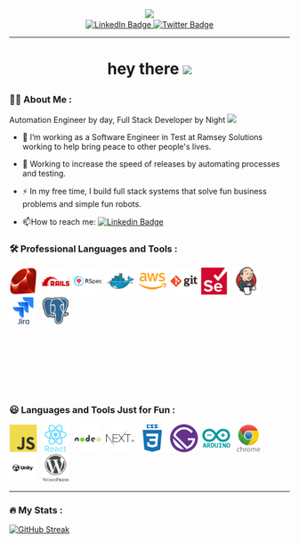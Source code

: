 <div id="header" align="center">
  <img src="https://media.giphy.com/media/SWoSkN6DxTszqIKEqv/giphy.gif" width="200"/>
</div>

<div id="badges" align="center">
  <a href="https://www.linkedin.com/in/john-connolly-677196157/">
    <img src="https://img.shields.io/badge/LinkedIn-white?style=for-the-badge&logo=linkedin&logoColor=blue" alt="LinkedIn Badge"/>
  </a>
  <a href="https://twitter.com/johncconnolly">
    <img src="https://img.shields.io/badge/Twitter-blue?style=for-the-badge&logo=twitter&logoColor=white" alt="Twitter Badge"/>
  </a>
</div>

---

<h1 align="center">
  hey there
  <img src="https://media.giphy.com/media/hvRJCLFzcasrR4ia7z/giphy.gif" width="30px"/>
  <div style="line-height:5px;">&nbsp;</div>
</h1>

### :man_technologist: About Me :

Automation Engineer by day, Full Stack Developer by Night <img src="https://media.giphy.com/media/WUlplcMpOCEmTGBtBW/giphy.gif" width="30">

- :telescope: I’m working as a Software Engineer in Test at Ramsey Solutions working to help bring peace to other people's lives.

- :seedling: Working to increase the speed of releases by automating processes and testing.

- :zap: In my free time, I build full stack systems that solve fun business problems and simple fun robots.

- :mailbox:How to reach me: [![Linkedin Badge](https://img.shields.io/badge/-kakbar-blue?style=flat&logo=Linkedin&logoColor=white)](https://www.linkedin.com/in/john-connolly-677196157/)

### :hammer_and_wrench: Professional Languages and Tools :

<div>
    <img src="https://github.com/devicons/devicon/blob/master/icons/ruby/ruby-original.svg" title="JavaScript" alt="JavaScript" width="50" height="50"/>&nbsp;
    <img src="https://github.com/devicons/devicon/blob/master/icons/rails/rails-plain-wordmark.svg" title="JavaScript" alt="JavaScript" width="50" height="50"/>&nbsp;
    <img src="https://github.com/devicons/devicon/blob/master/icons/rspec/rspec-original-wordmark.svg" title="JavaScript" alt="JavaScript" width="50" height="50"/>&nbsp;
    <img src="https://github.com/devicons/devicon/blob/master/icons/docker/docker-original.svg" title="JavaScript" alt="JavaScript" width="50" height="50"/>&nbsp;
    <img src="https://github.com/devicons/devicon/blob/master/icons/amazonwebservices/amazonwebservices-plain-wordmark.svg" title="AWS" alt="AWS" width="50" height="50"/>&nbsp;
    <img src="https://github.com/devicons/devicon/blob/master/icons/git/git-original-wordmark.svg" title="Git" **alt="Git" width="50" height="50"/>
    <img src="https://github.com/devicons/devicon/blob/master/icons/selenium/selenium-original.svg" title="JavaScript" alt="JavaScript" width="50" height="50"/>&nbsp;
    <img src="https://github.com/devicons/devicon/blob/master/icons/jenkins/jenkins-original.svg" title="JavaScript" alt="JavaScript" width="50" height="50"/>&nbsp;
    <img src="https://github.com/devicons/devicon/blob/master/icons/jira/jira-original-wordmark.svg" title="JavaScript" alt="JavaScript" width="50" height="50"/>&nbsp;
    <img src="https://github.com/devicons/devicon/blob/master/icons/postgresql/postgresql-original.svg" title="JavaScript" alt="JavaScript" width="50" height="50"/>&nbsp;
</div>

<div style="padding:50px;">&nbsp;</div>

### 😃 Languages and Tools Just for Fun :

<div>
    <img src="https://github.com/devicons/devicon/blob/master/icons/javascript/javascript-original.svg" title="JavaScript" alt="JavaScript" width="50" height="50"/>&nbsp;
    <img src="https://github.com/devicons/devicon/blob/master/icons/react/react-original-wordmark.svg" title="React" alt="React" width="50" height="50"/>&nbsp;
    <img src="https://github.com/devicons/devicon/blob/master/icons/nodejs/nodejs-original-wordmark.svg" title="NodeJS" alt="NodeJS" width="50" height="50"/>&nbsp;
    <img src="https://github.com/devicons/devicon/blob/master/icons/nextjs/nextjs-original-wordmark.svg" title="JavaScript" alt="JavaScript" width="50" height="50"/>&nbsp;
    <img src="https://github.com/devicons/devicon/blob/master/icons/css3/css3-plain-wordmark.svg"  title="CSS3" alt="CSS" width="50" height="50"/>&nbsp;
    <img src="https://github.com/devicons/devicon/blob/master/icons/gatsby/gatsby-original.svg" title="Gatsby"  alt="Gatsby" width="50" height="50"/>&nbsp;
    <img src="https://github.com/devicons/devicon/blob/master/icons/arduino/arduino-original-wordmark.svg" title="JavaScript" alt="JavaScript" width="50" height="50"/>&nbsp;
    <img src="https://github.com/devicons/devicon/blob/master/icons/chrome/chrome-original-wordmark.svg" title="JavaScript" alt="JavaScript" width="50" height="50"/>&nbsp;
    <img src="https://github.com/devicons/devicon/blob/master/icons/unity/unity-original-wordmark.svg" title="JavaScript" alt="JavaScript" width="50" height="50"/>&nbsp;
    <img src="https://github.com/devicons/devicon/blob/master/icons/wordpress/wordpress-original.svg" title="JavaScript" alt="JavaScript" width="50" height="50"/>&nbsp;
</div>

---

### :fire: My Stats :

[![GitHub Streak](http://github-readme-streak-stats.herokuapp.com?user=jcconnol&theme=dark&background=000000)](https://git.io/streak-stats)

